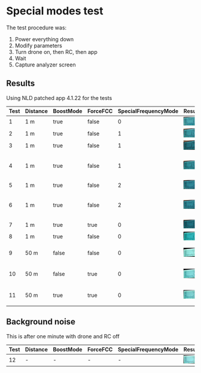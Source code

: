 # Special modes test

The test procedure was:
1) Power everything down
2) Modify parameters
3) Turn drone on, then RC, then app
4) Wait 
5) Capture analyzer screen

## Results

Using NLD patched app 4.1.22 for the tests

 | Test | Distance | BoostMode | ForceFCC | SpecialFrequencyMode | Result | Notes | 
 | --- | --- | --- | --- | --- | --- | --- | 
 | 1 | 1 m | true | false | 0 | ![](01.jpg) | | 
 | 2 | 1 m | true | false | 1 | ![](02.jpg) | | 
 | 3 | 1 m | true | false | 1 | ![](03.jpg) | | 
 | 4 | 1 m | true | false | 1 | ![](04.jpg) | Activity over 2.4 Ghz | 
 | 5 | 1 m | true | false | 2 | ![](05.jpg) | | 
 | 6 | 1 m | true | false | 2 | ![](06.jpg) | Activity over 2.4 Ghz| 
 | 7 | 1 m | true | true | 0 | ![](07.jpg) | | 
 | 8 | 1 m | true | false | 0 | ![](08.jpg) | | 
 | 9 | 50 m | false | false | 0 | ![](09.jpg) | 3 rooms away| 
 | 10 | 50 m | false | true | 0 | ![](10.jpg) | 3 rooms away| 
 | 11 | 50 m | true | true | 0 | ![](11.jpg) | 3 rooms away| 
 
 
 ## Background noise
 
 This is after one minute with drone and RC off
 
 | Test | Distance | BoostMode | ForceFCC | SpecialFrequencyMode | Result | Notes | 
 | --- | --- | --- | --- | --- | --- | --- | 
 | 12 | - | - | - | - | ![](12.jpg) | | 


